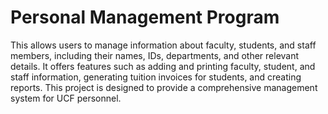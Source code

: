 # Personal Management Program

This allows users to manage information about faculty, students, and staff members, including their names, IDs, departments, and other relevant details. It offers features such as adding and printing faculty, student, and staff information, generating tuition invoices for students, and creating reports. This project is designed to provide a comprehensive management system for UCF personnel.
